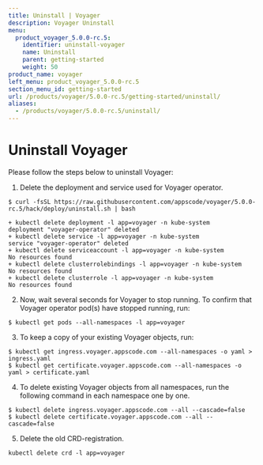 ```yaml
---
title: Uninstall | Voyager
description: Voyager Uninstall
menu:
  product_voyager_5.0.0-rc.5:
    identifier: uninstall-voyager
    name: Uninstall
    parent: getting-started
    weight: 50
product_name: voyager
left_menu: product_voyager_5.0.0-rc.5
section_menu_id: getting-started
url: /products/voyager/5.0.0-rc.5/getting-started/uninstall/
aliases:
  - /products/voyager/5.0.0-rc.5/uninstall/
---
```


# Uninstall Voyager
Please follow the steps below to uninstall Voyager:

1. Delete the deployment and service used for Voyager operator.
```console
$ curl -fsSL https://raw.githubusercontent.com/appscode/voyager/5.0.0-rc.5/hack/deploy/uninstall.sh | bash

+ kubectl delete deployment -l app=voyager -n kube-system
deployment "voyager-operator" deleted
+ kubectl delete service -l app=voyager -n kube-system
service "voyager-operator" deleted
+ kubectl delete serviceaccount -l app=voyager -n kube-system
No resources found
+ kubectl delete clusterrolebindings -l app=voyager -n kube-system
No resources found
+ kubectl delete clusterrole -l app=voyager -n kube-system
No resources found
```

2. Now, wait several seconds for Voyager to stop running. To confirm that Voyager operator pod(s) have stopped running, run:
```console
$ kubectl get pods --all-namespaces -l app=voyager
```

3. To keep a copy of your existing Voyager objects, run:
```console
$ kubectl get ingress.voyager.appscode.com --all-namespaces -o yaml > ingress.yaml
$ kubectl get certificate.voyager.appscode.com --all-namespaces -o yaml > certificate.yaml
```

4. To delete existing Voyager objects from all namespaces, run the following command in each namespace one by one.
```console
$ kubectl delete ingress.voyager.appscode.com --all --cascade=false
$ kubectl delete certificate.voyager.appscode.com --all --cascade=false
```

5. Delete the old CRD-registration.
```console
kubectl delete crd -l app=voyager
```

